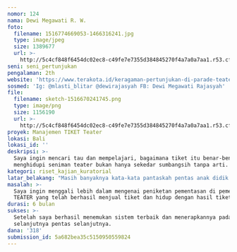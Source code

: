 ```yaml
---
nomor: 124
nama: Dewi Megawati R. W.
foto:
  filename: 1516774669053-1466316241.jpg
  type: image/jpeg
  size: 1389677
  url: >-
    http://5c4cf848f6454dc02ec8-c49fe7e7355d384845270f4a7a0a7aa1.r53.cf2.rackcdn.com/74938b9c-6c31-426c-9eb3-4359a7574eaa/1516774669053-1466316241.jpg
seni: seni_pertunjukan
pengalaman: 2th
website: 'https://www.terakota.id/keragaman-pertunjukan-di-parade-teater-remaja-blitar/'
sosmed: 'Ig: @mlasti_blitar @dewirajasyah FB: Dewi Megawati Rajasyah'
file:
  filename: sketch-1516670241745.png
  type: image/png
  size: 1156190
  url: >-
    http://5c4cf848f6454dc02ec8-c49fe7e7355d384845270f4a7a0a7aa1.r53.cf2.rackcdn.com/69e3f3f5-c3e5-4e7d-8e89-f7878a61db3a/sketch-1516670241745.png
proyek: Manajemen TIKET Teater
lokasi: Bali
lokasi_id: ''
deskripsi: >-
  Saya ingin mencari tau dan mempelajari, bagaimana tiket itu benar-benar bisa
  menghidupi seniman teater bukan hanya sekedar sumbangsih tanpa arti. 
kategori: riset_kajian_kuratorial
latar_belakang: "Masih banyaknya kata-kata pantaskah pentas anak didik saya ditiketkan... Itu selama saya menjadi ketua Parade Teater Remaja se-Blitar Raya 2018, terlepas dari itu semua saya mencoba meyakinkan adek2 peserta untuk menjual tiket mereka... Tembus diangka 1800 tiket dalam 2 minggu penjualan. Semua antusias menonton dan saling mengapresiasi. Namun masih ada seniman duduk diakhir pertunjukan dan membawa kata-kata tentang kepantasan... \r\nTentu kata layak tidak akan ada habisnya karena itu teater jadi sepi peminat, hanya menjadi apresiasi. Banyak yang menjadikannya hanya sekedar hobby... Bukan pekerjaan utama. \r\nSedang awal niatan saya, anak-anak ini berani memproduksi pentasnya sendiri tanpa harus menunggu lomba atau dana turun dari lembaga tertentu. Membiaskan membeli tiket untuk para penontonnya."
masalah: >-
  Saya ingin menggali lebih dalam mengenai peniketan pementasan di pementasan
  TEATER yang telah berhasil menjual tiket dan hidup dengan hasil tiket.
durasi: 6 bulan
sukses: >-
  Setelah saya berhasil menemukan sistem terbaik dan menerapkannya pada project
  selanjutnya pentas selanjutnya.
dana: '318'
submission_id: 5a682bea35c5150950559824
---
```

